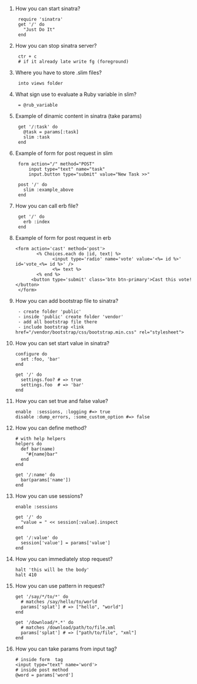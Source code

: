 1. How you can start sinatra?
        
        require 'sinatra' 
        get '/' do 
          "Just Do It" 
        end
2. How you can stop sinatra server?
        
        ctr + c
        # if it already late write fg (foreground)
3. Where you have to store .slim files?
        
        into views folder 
4. What sign use to evaluate a Ruby variable in slim?

        = @rub_variable
5. Example of dinamic content in sinatra (take params)
        
        get '/:task' do
          @task = params[:task]
          slim :task
        end
6. Example of form for post request in slim 
        
        form action="/" method="POST"
            input type="text" name="task"
            input.button type="submit" value="New Task >>"
        
        post '/' do
          slim :example_above
        end
7. How you can call erb file?
        
        get '/' do
          erb :index
        end
8.  Example of form for post request in erb
        
        <form action='cast' method='post'>
                <% Choices.each do |id, text| %>
                      <input type='radio' name='vote' value='<%= id %>' id='vote_<%= id %>' />
                      <%= text %>
                <% end %>
              <button type='submit' class='btn btn-primary'>Cast this vote!</button>
         </form>
9. How you can add bootstrap file to sinatra?
        
        - create folder 'public'
        - inside 'public' create folder 'vendor'
        - add all bootstrap file there
        - include bootstrap <link href="/vendor/bootstrap/css/bootstrap.min.css" rel="stylesheet">
10. How you can set start value in sinatra?
        
        configure do
          set :foo, 'bar'
        end

        get '/' do
          settings.foo? # => true
          settings.foo  # => 'bar'
        end
11. How you can set true and false value?
        
        enable  :sessions, :logging #=> true
        disable :dump_errors, :some_custom_option #=> false
12. How you can define method?
        
        # with help helpers
        helpers do
          def bar(name)
            "#{name}bar"
          end
        end

        get '/:name' do
          bar(params['name'])
        end
 13. How you can use sessions?
        
         enable :sessions
         
         get '/' do
           "value = " << session[:value].inspect
         end

         get '/:value' do
           session['value'] = params['value']
         end
14. How you can immediately stop request?

        halt 'this will be the body'
        halt 410
15. How you can use pattern in request? 
        
        get '/say/*/to/*' do
          # matches /say/hello/to/world
          params['splat'] # => ["hello", "world"]
        end

        get '/download/*.*' do
          # matches /download/path/to/file.xml
          params['splat'] # => ["path/to/file", "xml"]
        end
16. How you can take params from input tag?
        
        # inside form  tag
        <input type="text" name='word'>
        # inside post method
        @word = params['word']
        

